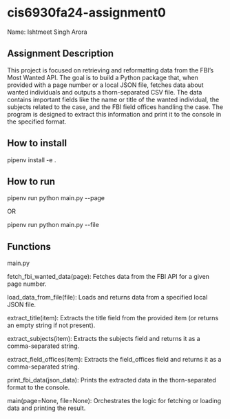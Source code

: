 # cis6930fa24-assignment0

Name: Ishtmeet Singh Arora

## Assignment Description

This project is focused on retrieving and reformatting data from the FBI’s Most Wanted API. The goal is to build a Python package that, when provided with a page number or a local JSON file, fetches data about wanted individuals and outputs a thorn-separated CSV file. The data contains important fields like the name or title of the wanted individual, the subjects related to the case, and the FBI field offices handling the case. The program is designed to extract this information and print it to the console in the specified format.

## How to install

pipenv install -e .

## How to run

pipenv run python main.py --page <integer>

OR

pipenv run python main.py --file <file-location>

## Functions

main.py

fetch_fbi_wanted_data(page): Fetches data from the FBI API for a given page number.

load_data_from_file(file): Loads and returns data from a specified local JSON file.

extract_title(item): Extracts the title field from the provided item (or returns an empty string if not present).

extract_subjects(item): Extracts the subjects field and returns it as a comma-separated string.

extract_field_offices(item): Extracts the field_offices field and returns it as a comma-separated string.

print_fbi_data(json_data): Prints the extracted data in the thorn-separated format to the console.

main(page=None, file=None): Orchestrates the logic for fetching or loading data and printing the result.


